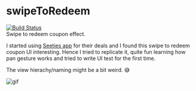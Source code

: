 # swipeToRedeem
[![Build Status](https://travis-ci.org/cupnoodle/swipeToRedeem.svg?branch=master)](https://travis-ci.org/cupnoodle/swipeToRedeem)  
Swipe to redeem coupon effect.  


I started using [Seeties app](https://seeties.my) for their deals and I found this swipe to redeem coupon UI interesting.
Hence I tried to replicate it, quite fun learning how pan gesture works and tried to write UI test for the first time.

The view hierachy/naming might be a bit weird. 😅

![gif](http://i.imgur.com/mXu9IOY.gif)
